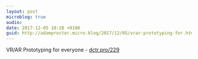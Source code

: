 ```yaml
---
layout: post
microblog: true
audio: 
date: 2017-12-05 10:28 +0100
guid: http://adamprocter.micro.blog/2017/12/05/vrar-prototyping-for.html
---
```

VR/AR Prototyping for everyone - [dctr.pro/229](http://dctr.pro/229)
